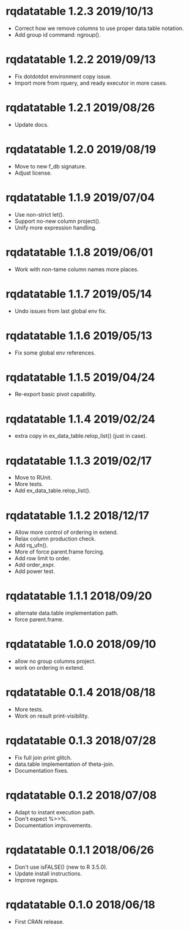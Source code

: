 
# rqdatatable 1.2.3 2019/10/13

 * Correct how we remove columns to use proper data.table notation.
 * Add group id command: ngroup().

# rqdatatable 1.2.2 2019/09/13

 * Fix dotdotdot environment copy issue.
 * Import more from rquery, and ready executor in more cases.

# rqdatatable 1.2.1 2019/08/26

 * Update docs.

# rqdatatable 1.2.0 2019/08/19

 * Move to new f_db signature.
 * Adjust license.

# rqdatatable 1.1.9 2019/07/04

 * Use non-strict let().
 * Support no-new column project().
 * Unify more expression handling.

# rqdatatable 1.1.8 2019/06/01

 * Work with non-tame column names more places.

# rqdatatable 1.1.7 2019/05/14

 * Undo issues from last global env fix.
 
# rqdatatable 1.1.6 2019/05/13

 * Fix some global env references.

# rqdatatable 1.1.5 2019/04/24

 * Re-export basic pivot capability.

# rqdatatable 1.1.4 2019/02/24

 * extra copy in ex_data_table.relop_list() (just in case).
 
# rqdatatable 1.1.3 2019/02/17

 * Move to RUnit.
 * More tests.
 * Add ex_data_table.relop_list().

# rqdatatable 1.1.2 2018/12/17

 * Allow more control of ordering in extend.
 * Relax column production check.
 * Add rq_ufn().
 * More of force parent.frame forcing.
 * Add row limit to order.
 * Add order_expr.
 * Add power test.

# rqdatatable 1.1.1 2018/09/20

  * alternate data.table implementation path.
  * force parent.frame.

# rqdatatable 1.0.0 2018/09/10

  * allow no group columns project.
  * work on ordering in extend.

# rqdatatable 0.1.4 2018/08/18

  * More tests.
  * Work on result print-visibility.

# rqdatatable 0.1.3 2018/07/28

  * Fix full join print glitch.
  * data.table implementation of theta-join.
  * Documentation fixes.

# rqdatatable 0.1.2 2018/07/08

  * Adapt to instant execution path.
  * Don't expect %>>%.
  * Documentation improvements.

# rqdatatable 0.1.1 2018/06/26

  * Don't use isFALSE() (new to R 3.5.0).
  * Update install instructions.
  * Improve regexps.

# rqdatatable 0.1.0 2018/06/18

  * First CRAN release.


